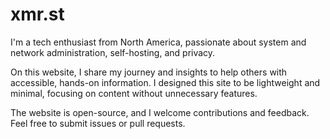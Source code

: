 # xmr.st
 
I'm a tech enthusiast from North America, passionate about system and network administration, self-hosting, and privacy.

On this website, I share my journey and insights to help others with accessible, hands-on information. I designed this site to be lightweight and minimal, focusing on content without unnecessary features.

The website is open-source, and I welcome contributions and feedback. Feel free to submit issues or pull requests.